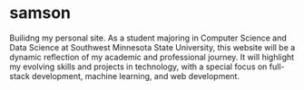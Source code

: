 # samson
Builidng my personal site. As a student majoring in Computer Science and Data Science at Southwest Minnesota State University, this website will be a dynamic reflection of my academic and professional journey. It will highlight my evolving skills and projects in technology, with a special focus on full-stack development, machine learning, and web development. 
